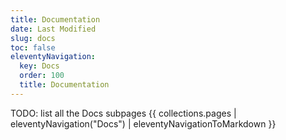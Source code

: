 ```yaml
---
title: Documentation
date: Last Modified
slug: docs
toc: false
eleventyNavigation:
  key: Docs
  order: 100
  title: Documentation
---
```


TODO: list all the Docs subpages
{{ collections.pages | eleventyNavigation("Docs") | eleventyNavigationToMarkdown }}
